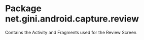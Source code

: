 # Package net.gini.android.capture.review

Contains the Activity and Fragments used for the Review Screen.
